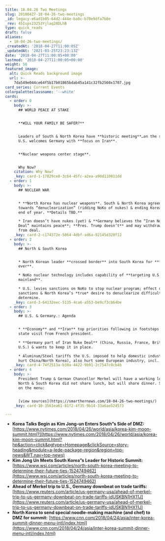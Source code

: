 ```yaml
---
title: 18.04.26 Two Meetings
slug: 20180427-18-04-26-two-meetings
_id: legacy-e6ad1b05-64d2-444e-ba0c-b70e9dfa7b0e
_rev: 45Isps23253Yjlaq28DLhB
type: quick_reads
draft: false
aliases:
  - 18-04-26-two-meetings/
_createdAt: '2018-04-27T11:00:05Z'
_updatedAt: '2021-03-25T23:23:13Z'
date: '2018-04-27T11:00:05+00:00'
lastmod: '2018-04-27T11:00:05+00:00'
weight: 50
featured_image:
  alt: Quick Reads background image
  url: >-
    7da549e044ce64f5b17b01865bdab45a141c32fb2560x1707.jpg
card_series: Current Events
colorpaletteclassname: '--white'
cards:
  - order: 0
    body: >-
      ## WORLD PEACE AT STAKE


      **WILL YOUR FAMILY BE SAFER?**


      Leaders of South & North Korea have **historic meeting**…on the same day
      U.S. welcomes Germany with **focus on Iran**.


      **Nuclear weapons center stage**.


      Why Now?
    citation: Why Now?
    _key: card-1-17829ce8-3c64-45fc-a2ea-a96d110011dd
  - order: 1
    body: >-
      ## NUCLEAR WAR


      * **North Korea has nuclear weapons**. South & North Korea agreed to work
      towards “denuclearization” (ridding NoKo of nukes) & ending Korean War by
      end of year. **Details TBD.**

      * Iran doesn’t have nukes (yet) & **Germany believes the “Iran Nuclear
      Deal” maintains peace**; **Pres. Trump doesn’t** and may withdraw U.S.
      from deal.
    _key: card-2-c174372e-5064-4dbf-ad6a-92145d320f12
  - order: 2
    body: >-
      ## North & South Korea


      * North Korean leader **crossed border** into South Korea for **first time
      ever**.

      * NoKo nuclear technology includes capability of **targeting U.S
      mainland**.

      * U.S. levies sanctions on NoKo to stop nuclear program; effect of
      sanctions & North Korea’s *true* desire to denuclearize difficult to
      determine.
    _key: card-3-64132eec-5135-4ca6-a553-be9cf3cb64be
  - order: 3
    body: >-
      ## U.S. & Germany.: Agenda


      * **Economy** and **Iran** top priorities following in footsteps of major
      state visit from French president.

      * **Germany part of Iran Nuke Deal** (China, Russia, France, Britain,
      U.S.) & wants to keep it in place.

      * Aluminum/Steel tariffs the U.S. imposed to help domestic industry (&
      hurt China/North Korea), also hurt some European industry, incl. Germany.
    _key: card-4-74f2513a-b30a-4422-9b91-2c7547c0cb4b
  - order: 4
    body: >-
      President Trump & German Chancellor Merkel will have a working lunch.
      North & South Korea did not share lunch, but will share dinner. See what's
      on the menu:


      [view sources](https://smarthernews.com/18-04-26-two-meetings/)
    _key: card-10-3561ea61-81f2-4f35-9b14-33a6ae524573

---
```

* **Korea Talks Begin as Kim Jong-un Enters South”s Side of DMZ:** [https://www.nytimes.com/2018/04/26/world/asia/korea-kim-moon-summit.html?](https://www.nytimes.com/2018/04/26/world/asia/korea-kim-moon-summit.html?hp&action=click&pgtype=Homepage&clickSource=story-heading&module=a-lede-package-region&region=top-news&WT.nav=top-news)
* **Kim Jong Un Meets South Korea”s Leader for Historic Summit:** [https://www.wsj.com/articles/north-south-korea-meeting-to-determine-their-future-ties-1524749462](https://www.wsj.com/articles/north-south-korea-meeting-to-determine-their-future-ties-1524749462)
* **Ahead of Merkel trip to U.S., Germany downbeat on trade tariffs:** [https://www.reuters.com/article/us-germany-usa/ahead-of-merkel-trip-to-us-germany-downbeat-on-trade-tariffs-idUSKBN1HX11J](https://www.reuters.com/article/us-germany-usa/ahead-of-merkel-trip-to-us-germany-downbeat-on-trade-tariffs-idUSKBN1HX11J)
* **North Korea to send special noodle-making machine (and chef) to DMZ for summit:** [https://www.cnn.com/2018/04/24/asia/inter-korea-summit-dinner-menu-intl/index.html](https://www.cnn.com/2018/04/24/asia/inter-korea-summit-dinner-menu-intl/index.html)